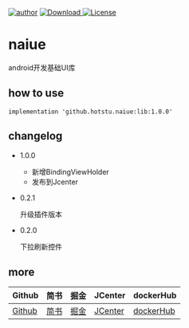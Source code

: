 [![author](https://img.shields.io/badge/author-hglf-blue.svg)](https://github.com/hotstu)
[![Download](https://api.bintray.com/packages/hglf/maven/naiue/images/download.svg) ](https://bintray.com/hglf/maven/naiue/_latestVersion) 
[![License](https://img.shields.io/badge/License-Apache%202.0-blue.svg)](https://opensource.org/licenses/Apache-2.0)

# naiue
android开发基础UI库

## how to use

```
implementation 'github.hotstu.naiue:lib:1.0.0'
```

## changelog
* 1.0.0

    - 新增BindingViewHolder
    - 发布到Jcenter

* 0.2.1

    升级插件版本

* 0.2.0

    下拉刷新控件


## more

|Github|简书| 掘金|JCenter | dockerHub|
| -------------| ------------- |------------- |------------- |------------- |
| [Github](https://github.com/hotstu)| [简书](https://www.jianshu.com/u/ca2207af2001) | [掘金](https://juejin.im/user/5bee320651882516be2ebbfe) |[JCenter ](https://bintray.com/hglf/maven)      | [dockerHub](https://hub.docker.com/u/hglf)|

